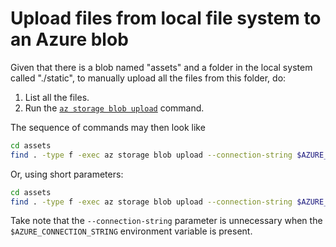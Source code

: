 # Upload files from local file system to an Azure blob

Given that there is a blob named "assets" and a folder in the local system called "./static", to manually upload all the
files from this folder, do:

1. List all the files.
1. Run the [`az storage blob upload`](https://docs.microsoft.com/en-us/cli/azure/storage/blob?view=azure-cli-latest#az-storage-blob-upload) command.

The sequence of commands may then look like

```bash
cd assets
find . -type f -exec az storage blob upload --connection-string $AZURE_CONNECTION_STRING --container-name assets --name {} --file {} \;
```

Or, using short parameters:

```bash
cd assets
find . -type f -exec az storage blob upload --connection-string $AZURE_CONNECTION_STRING -c assets -n {} -f {} \;
```

Take note that the `--connection-string` parameter is unnecessary when the `$AZURE_CONNECTION_STRING` environment
variable is present.
